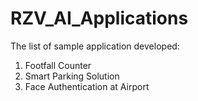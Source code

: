 # RZV_AI_Applications

The list of sample application developed:
1. Footfall Counter
2. Smart Parking Solution
3. Face Authentication at Airport